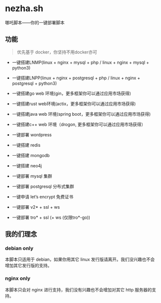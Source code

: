 # nezha.sh

哪吒脚本——你的一键部署脚本

## 功能

> 优先基于 docker，你坚持不用docker亦可

+ 一键搭建LNMP(linux + nginx + mysql + php / linux + nginx + mysql + python3)

+ 一键搭建LNPP(linux + nginx + postgresql + php / linux + nginx + postgresql + python3)

+ 一键搭建go web 环境(gin，更多框架你可以通过应用市场获得)

+ 一键搭建rust web环境(actix，更多框架你可以通过应用市场获得)

+ 一键搭建java web 环境(spring boot，更多框架你可以通过应用市场获得)

+ 一键搭建c++ web 环境（drogon, 更多框架你可以通过应用市场获得）

+ 一键部署 wordpress

+ 一键搭建 redis

+ 一键搭建 mongodb

+ 一键搭建 neo4j

+ 一键部署 mysql 集群

+ 一键部署 postgresql 分布式集群

+ 一键申请 let’s encrypt 免费证书

+ 一键部署 v2* + ssl + ws

+ 一键部署 tro* + ssl (+ ws (仅限tro*-go))

## 我的们理念

### debian only

本脚本只适用于 debian，如果你用其它 linux 发行版请离开。我们没兴趣也不会增加其它发行版的支持。

### nginx only

本脚本只会对 nginx 进行支持，我们没有兴趣也不会增加对其它 http 服务器的支持。

